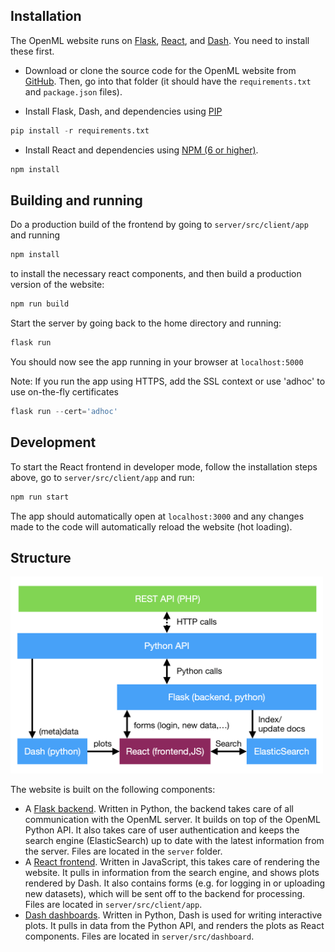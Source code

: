## Installation
The OpenML website runs on [Flask](http://flask.pocoo.org/), [React](https://reactjs.org/), and [Dash](https://dash.plot.ly/). You need to install these first.

* Download or clone the source code for the OpenML website from [GitHub](https://github.com/openml/openml.org).
Then, go into that folder (it should have the `requirements.txt` and `package.json` files).

* Install Flask, Dash, and dependencies using [PIP](https://pip.pypa.io/en/stable/installing/)
``` python
pip install -r requirements.txt
```

* Install React and dependencies using [NPM (6 or higher)](https://nodejs.org/en/download/).
``` python
npm install
```

## Building and running

Do a production build of the frontend by going to `server/src/client/app` and running

``` python
npm install
```
to install the necessary react components, and then build a production version of the website:

``` python
npm run build
```

Start the server by going back to the home directory and running:

``` python
flask run
```

You should now see the app running in your browser at `localhost:5000`

Note: If you run the app using HTTPS, add the SSL context or use 'adhoc' to use on-the-fly certificates

``` python
flask run --cert='adhoc'
```


## Development

To start the React frontend in developer mode, follow the installation steps above, go to `server/src/client/app` and run:

``` python
npm run start
```

The app should automatically open at `localhost:3000` and any changes made to
the code will automatically reload the website (hot loading).

## Structure
<img src="../img/structure.png" alt="OpenML Website structure" width="500"/>

The website is built on the following components:  

* A [Flask backend](../Flask). Written in Python, the backend takes care of all communication with the OpenML server. It builds on top of the OpenML Python API. It also takes care of user authentication and keeps the search engine (ElasticSearch) up to date with the latest information from the server. Files are located in the `server` folder.
* A [React frontend](../React). Written in JavaScript, this takes care of rendering the website. It pulls in information from the search engine, and shows plots rendered by Dash. It also contains forms (e.g. for logging in or uploading new datasets), which will be sent off to the backend for processing. Files are located in `server/src/client/app`.
* [Dash dashboards](../Dash). Written in Python, Dash is used for writing interactive plots. It pulls in data from the Python API, and renders the plots as React components. Files are located in `server/src/dashboard`.
